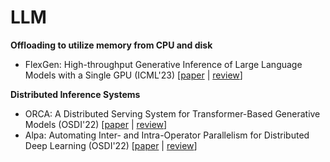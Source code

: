 # LLM

**Offloading to utilize memory from CPU and disk**
* FlexGen: High-throughput Generative Inference of Large Language Models with a Single GPU (ICML'23) [[paper]() | [review](https://github.com/wonkyoc/LLM/reviews/flexgen.md)]

**Distributed Inference Systems**
* ORCA: A Distributed Serving System for Transformer-Based Generative Models (OSDI'22) [[paper](https://www.usenix.org/system/files/osdi22-yu.pdf) | [review]()]
* Alpa: Automating Inter- and Intra-Operator Parallelism for Distributed Deep Learning (OSDI'22) [[paper](https://www.usenix.org/system/files/osdi22-zheng-lianmin.pdf) | [review]()]
